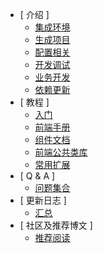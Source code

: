- [ 介绍 ]
	- [集成环境](/zh-cn/base_env)
	- [生成项目](/zh-cn/base_init)
	- [配置相关](/zh-cn/base_config)
	- [开发调试](/zh-cn/base_debug)
	- [业务开发](/zh-cn/base_dev)
	- [依赖更新](/zh-cn/base_dependencies)
- [ 教程 ]
	- [入门](/zh-cn/tutorial_newcomer)
	- [前端手册](/zh-cn/rdi_frontpage_handbook)
	- [组件文档](/zh-cn/rdi_frontpage_component_doc)
	- [前端公共类库](/zh-cn/rdi_frontpage_common_utils)
	- [常用扩展](/zh-cn/rdi_frontpage_javascript_extend)
- [ Q & A ]
	- [问题集合](/zh-cn/QA)
- [ 更新日志 ]
	- [汇总](/zh-cn/update_log_all)
- [ 社区及推荐博文 ]	
	- [推荐阅读](/zh-cn/recommend) 
